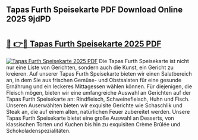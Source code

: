 ## Tapas Furth Speisekarte PDF Download Online 2025 9jdPD

# <h2><a href="http://gc7gszx.nevu.top/?p=Tapas+Furth+Speisekarte">🔗 👉🔴 Tapas Furth Speisekarte 2025 PDF</a></h2>

[![Tapas Furth Speisekarte 2025 PDF](https://i.imgur.com/dBaPXMq.png)](http://gc7gszx.nevu.top/?p=Tapas+Furth+Speisekarte)
Die Tapas Furth Speisekarte ist nicht nur eine Liste von Gerichten, sondern auch die Kunst, ein Gericht zu kreieren. Auf unserer Tapas Furth Speisekarte bieten wir einen Salatbereich an, in dem Sie aus frischen Gemüse- und Obstsalaten für eine gesunde Ernährung und ein leckeres Mittagessen wählen können. Für diejenigen, die Fleisch mögen, bieten wir eine umfangreiche Auswahl an Gerichten auf der Tapas Furth Speisekarte an: Rindfleisch, Schweinefleisch, Huhn und Fisch. Unseren Auserwählten bieten wir exquisite Gerichte wie Schaschlik und Steak an, die auf einem alten, natürlichen Feuer zubereitet werden. Unsere Tapas Furth Speisekarte bietet eine große Auswahl an Desserts, von klassischen Torten und Kuchen bis hin zu exquisiten Crème Brûlée und Schokoladenspezialitäten.
